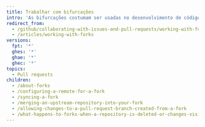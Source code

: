 ```yaml
---
title: Trabalhar com bifurcações
intro: 'As bifurcações costumam ser usadas no desenvolvimento de código aberto no {% data variables.product.product_name %}.'
redirect_from:
  - /github/collaborating-with-issues-and-pull-requests/working-with-forks/
  - /articles/working-with-forks
versions:
  fpt: '*'
  ghes: '*'
  ghae: '*'
  ghec: '*'
topics:
  - Pull requests
children:
  - /about-forks
  - /configuring-a-remote-for-a-fork
  - /syncing-a-fork
  - /merging-an-upstream-repository-into-your-fork
  - /allowing-changes-to-a-pull-request-branch-created-from-a-fork
  - /what-happens-to-forks-when-a-repository-is-deleted-or-changes-visibility
---
```


